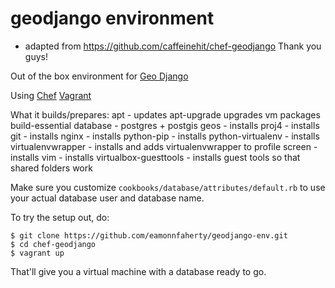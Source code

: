 # geodjango environment

* adapted from https://github.com/caffeinehit/chef-geodjango Thank you guys!

Out of the box environment for
[Geo Django](https://docs.djangoproject.com/en/1.3/ref/contrib/gis/)

Using
[Chef](http://wiki.opscode.com/display/chef/Home)
[Vagrant](http://vagrantup.com/)


What it builds/prepares:
apt - updates
apt-upgrade upgrades vm packages
build-essential
database - postgres + postgis
geos - installs
proj4 - installs
git - installs
nginx - installs
python-pip - installs
python-virtualenv - installs
virtualenvwrapper - installs and adds virtualenvwrapper to profile
screen - installs
vim - installs
virtualbox-guesttools - installs guest tools so that shared folders work

Make sure you customize `cookbooks/database/attributes/default.rb`
to use your actual database user and database name.

To try the setup out, do:

	$ git clone https://github.com/eamonnfaherty/geodjango-env.git
	$ cd chef-geodjango
	$ vagrant up

That'll give you a virtual machine with a database ready to go.